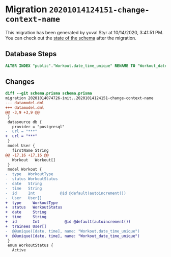 # Migration `20201014124151-change-context-name`

This migration has been generated by yuval Styr at 10/14/2020, 3:41:51 PM.
You can check out the [state of the schema](./schema.prisma) after the migration.

## Database Steps

```sql
ALTER INDEX "public"."Workout.date_time_unique" RENAME TO "Workout_date_time_unique"
```

## Changes

```diff
diff --git schema.prisma schema.prisma
migration 20201014074726-init..20201014124151-change-context-name
--- datamodel.dml
+++ datamodel.dml
@@ -3,9 +3,9 @@
 }
 datasource db {
   provider = "postgresql"
-  url = "***"
+  url = "***"
 }
 model User {
   firstName String
@@ -17,16 +17,16 @@
   Workout   Workout[]
 }
 model Workout {
-  type   WorkoutType
-  status WorkoutStatus
-  date   String
-  time   String
-  id     Int           @id @default(autoincrement())
-  User   User[]
+  type     WorkoutType
+  status   WorkoutStatus
+  date     String
+  time     String
+  id       Int           @id @default(autoincrement())
+  trainees User[]
-  @@unique([date, time], name: "Workout.date_time_unique")
+  @@unique([date, time], name: "Workout_date_time_unique")
 }
 enum WorkoutStatus {
   Active
```


